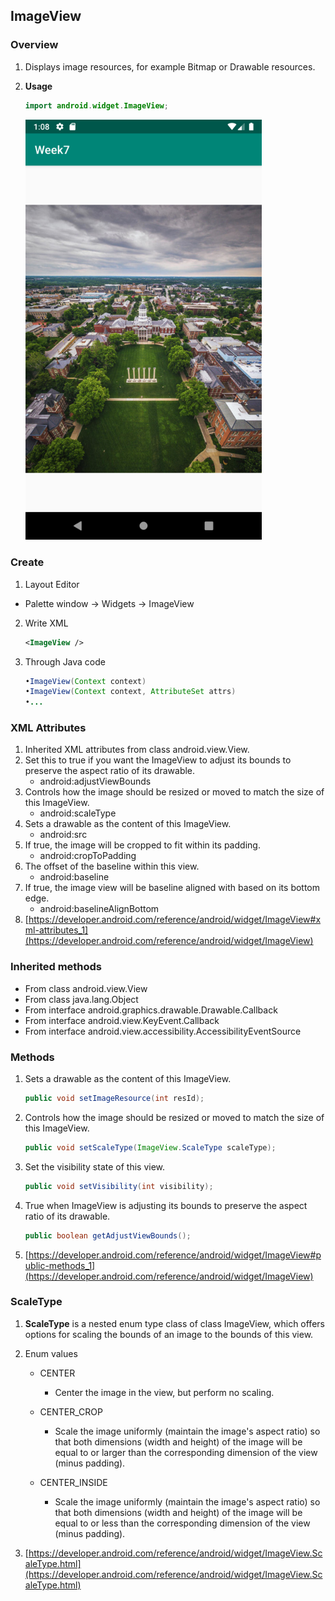 ## ImageView

### Overview

1. Displays image resources, for example Bitmap or Drawable resources. 

2. **Usage**

   ```java
   import android.widget.ImageView;
   ```
   
   <img src="https://raw.githubusercontent.com/fwangyt/Android-App-Dev-1/master/7/images/image_view_1.png" alt="image_view_1" style="zoom:80%;" />

### Create

1. Layout Editor
   
- Palette window -> Widgets -> ImageView
  
2. Write XML

   ```xml
   <ImageView />
   ```

3. Through Java code

   ```java
   •ImageView(Context context)
   •ImageView(Context context, AttributeSet attrs)
   •...
   ```

### XML Attributes

1. Inherited XML attributes from class android.view.View.
2. Set this to true if you want the ImageView to adjust its bounds to preserve the aspect ratio of its drawable.
   - android:adjustViewBounds
3. Controls how the image should be resized or moved to match the size of this ImageView.
   - android:scaleType
4. Sets a drawable as the content of this ImageView.
   - android:src
5. If true, the image will be cropped to fit within its padding.
   - android:cropToPadding
6. The offset of the baseline within this view.
   - android:baseline
7. If true, the image view will be baseline aligned with based on its bottom edge.
   - android:baselineAlignBottom
8. [https://developer.android.com/reference/android/widget/ImageView#xml-attributes_1](https://developer.android.com/reference/android/widget/ImageView)

### Inherited methods

- From class android.view.View
- From class java.lang.Object 
- From interface android.graphics.drawable.Drawable.Callback 
- From interface android.view.KeyEvent.Callback 
- From interface android.view.accessibility.AccessibilityEventSource

### Methods

1. Sets a drawable as the content of this ImageView.

   ```java
   public void setImageResource(int resId);
   ```

2. Controls how the image should be resized or moved to match the size of this ImageView.

   ```java
   public void setScaleType(ImageView.ScaleType scaleType);
   ```

3. Set the visibility state of this view.

   ```java
   public void setVisibility(int visibility);
   ```

4. True when ImageView is adjusting its bounds to preserve the aspect ratio of its drawable.

   ```java
   public boolean getAdjustViewBounds();
   ```

5. [https://developer.android.com/reference/android/widget/ImageView#public-methods_1](https://developer.android.com/reference/android/widget/ImageView)

### ScaleType

1. **ScaleType** is a nested enum type class of class ImageView, which offers options for scaling the bounds of an image to the bounds of this view.

2. Enum values

   - CENTER
     - Center the image in the view, but perform no scaling.

   - CENTER_CROP
     - Scale the image uniformly (maintain the image's aspect ratio) so that both dimensions (width and height) of the image will be equal to or larger than the corresponding dimension of the view (minus padding).

   - CENTER_INSIDE
     - Scale the image uniformly (maintain the image's aspect ratio) so that both dimensions (width and height) of the image will be equal to or less than the corresponding dimension of the view (minus padding).

3. [https://developer.android.com/reference/android/widget/ImageView.ScaleType.html](https://developer.android.com/reference/android/widget/ImageView.ScaleType.html)
